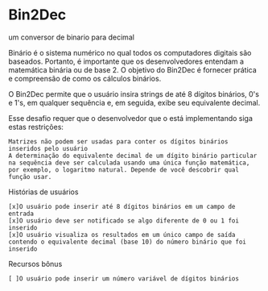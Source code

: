 # Bin2Dec
um conversor de binario para decimal


Binário é o sistema numérico no qual todos os computadores digitais são baseados. Portanto, é importante que os desenvolvedores entendam a matemática binária ou de base 2. O objetivo do Bin2Dec é fornecer prática e compreensão de como os cálculos binários.

O Bin2Dec permite que o usuário insira strings de até 8 dígitos binários, 0's e 1's, em qualquer sequência e, em seguida, exibe seu equivalente decimal.

Esse desafio requer que o desenvolvedor que o está implementando siga estas restrições:

    Matrizes não podem ser usadas para conter os dígitos binários inseridos pelo usuário
    A determinação do equivalente decimal de um dígito binário particular na sequência deve ser calculada usando uma única função matemática, por exemplo, o logaritmo natural. Depende de você descobrir qual função usar.

Histórias de usuários

    [x]O usuário pode inserir até 8 dígitos binários em um campo de entrada
    [x]O usuário deve ser notificado se algo diferente de 0 ou 1 foi inserido
    [x]O usuário visualiza os resultados em um único campo de saída contendo o equivalente decimal (base 10) do número binário que foi inserido

Recursos bônus

    [ ]O usuário pode inserir um número variável de dígitos binários


